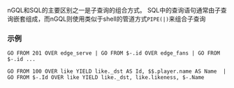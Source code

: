 
nGQL和SQL的主要区别之一是子查询的组合方式。
SQL中的查询语句通常由子查询嵌套组成，而nGQL则使用类似于shell的管道方式`PIPE(|)`来组合子查询

### 示例

```
GO FROM 201 OVER edge_serve | GO FROM $-.id OVER edge_fans | GO FROM $-.id ...

GO FROM 100 OVER like YIELD like._dst AS Id, $$.player.name AS Name  | GO FROM $-.Id OVER like YIELD like._dst, like.likeness, $-.Name
```
